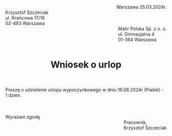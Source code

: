 
<div style="text-align: right"> Warszawa 25.03.2024r.  </div>

<div style="text-align: left"> Krzysztof Szczeciak</div>
<div style="text-align: left">ul. Krańcowa 17/16</div>
<div style="text-align: left">02-493 Warszawa</div>
<div style="float: right">
	<div style="text-align: left">
	Mahr Polska Sp. z o. o. <br>
	ul. Gimnazjalna 4<br>
	01-364 Warszawa<br>
	</div>
</div>

<br><br><br>
<div style="text-align: center">
<h1> Wniosek o urlop </h2>
</div>
<br><br>
<div>
Proszę o udzielenie urlopu wypoczynkowego w dniu 16.08.2024r (Piatek) - 1 dzien.
</div>
<br><br><br>

<div style="text-align: left">Wyrażam zgodę</div>
<div style="float: right">
	<div style="text-align: left">
	Pracownik, <br>
	Krzysztof Szczeciak<br>
	</div>
</div>
